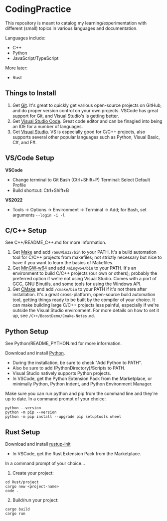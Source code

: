 # CodingPractice

This repository is meant to catalog my learning/experimentation with different (small) topics in various languages and documentation.

Languages include:

- C++
- Python
- JavaScript/TypeScript

More later:

- Rust

## Things to Install

1. Get [Git](https://github.com/git-guides/install-git). It's great to quickly get various open-source projects on GitHub, and do proper version control on your own projects. VSCode has great support for Git, and Visual Studio's is getting better.
2. Get [Visual Studio Code](https://code.visualstudio.com/). Great code editor and can be finagled into being an IDE for a number of languages.
3. Get [Visual Studio](https://visualstudio.microsoft.com/vs/). VS is especially good for C/C++ projects, also supports several other popular languages such as Python, Visual Basic, C#, and F#.

## VS/Code Setup

**VSCode**

- Change terminal to Git Bash (Ctrl+Shift+P) Terminal: Select Default Profile
- Build shortcut: Ctrl+Shift+B

**VS2022**

- Tools -> Options -> Environment -> Terminal -> Add; for Bash, set arguments `--login -i -l`

## C/C++ Setup

See C++/README_C++.md for more information.

1. Get [Make](https://gnuwin32.sourceforge.net/packages/make.htm) and add `/GnuWin32/bin` to your PATH. It's a build automation tool for C/C++ projects from makefiles; not strictly necessary but nice to have if you want to learn the basics of Makefiles.
2. Get [MinGW-w64](https://winlibs.com/) and add `/mingw64/bin` to your PATH. It's an environment to build C/C++ projects (our own or others); probably the preferred option if we're not using Visual Studio. Comes with a port of GCC, GNU Binutils, and some tools for using the Windows API.
3. Get [CMake](https://cmake.org/download/) and add `/cmake/bin` to your PATH if it's not there after installation. It's a great cross-platform, open-source build automation tool, getting things ready to be built by the compiler of your choice. It can make building large C/C++ projects less painful, especially if we're outside the Visual Studio environment. For more details on how to set it up, see `/C++/BoostDemo/Cmake-Notes.md`.

## Python Setup

See Python/README_PYTHON.md for more information.

Download and install [Python](https://www.python.org/downloads/).

- During the installation, be sure to check "Add Python to PATH".
- Also be sure to add (PythonDirectory)/Scripts to PATH.
- Visual Studio natively supports Python projects.
- In VSCode, get the Python Extension Pack from the Marketplace, or minimally Python, Python Indent, and Python Environment Manager.

Make sure you can run python and pip from the command line and they're up to date. In a command prompt of your choice:

```
python --version
python -m pip --version
python -m pip install --upgrade pip setuptools wheel
```

## Rust Setup

Download and install [rustup-init](https://www.rust-lang.org/tools/install)

- In VSCode, get the Rust Extension Pack from the Marketplace.

In a command prompt of your choice...

1. Create your project:

```
cd Rust/project
cargo new <project-name>
code .
```

2. Build/run your project:

```
cargo build
cargo run
```

